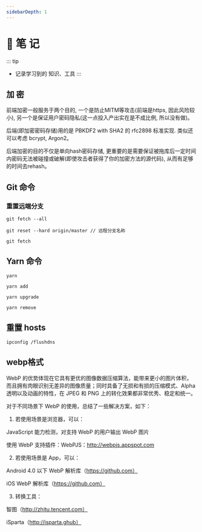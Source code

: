 ```yaml
---
sidebarDepth: 1
---
```

# 📝 笔 记
::: tip
- 记录学习到的 知识、工具
:::

## 加 密
前端加密一般服务于两个目的, 一个是防止MITM等攻击(前端是https, 因此风险较小), 另一个是保证用户密码隐私(这一点投入产出实在是不成比例, 所以没有做)。

后端(即加密密码存储)用的是 PBKDF2 with SHA2 的 rfc2898 标准实现. 类似还可以考虑 bcrypt, Argon2。

后端加密的目的不仅是单向hash密码存储, 更重要的是需要保证被拖库后一定时间内密码无法被碰撞或破解(即使攻击者获得了你的加密方法的源代码), 从而有足够的时间去rehash。

## Git 命令
### 重置远端分支
```
git fetch --all

git reset --hard origin/master // 远程分支名称

git fetch
```

## Yarn 命令
```
yarn 

yarn add

yarn upgrade

yarn remove

```
## 重置 hosts

```
ipconfig /flushdns
```

## webp格式
WebP 的优势体现在它具有更优的图像数据压缩算法，能带来更小的图片体积，而且拥有肉眼识别无差异的图像质量；同时具备了无损和有损的压缩模式、Alpha 透明以及动画的特性，在 JPEG 和 PNG 上的转化效果都非常优秀、稳定和统一。

对于不同场景下 WebP 的使用，总结了一些解决方案，如下：

1. 若使用场景是浏览器，可以：

JavaScript 能力检测，对支持 WebP 的用户输出 WebP 图片

使用 WebP 支持插件：WebPJS：http://webpjs.appspot.com

2. 若使用场景是 App，可以：

Android 4.0 以下 WebP 解析库（https://github.com）

iOS WebP 解析库（https://github.com）

3. 转换工具：

智图（http://zhitu.tencent.com）

iSparta（http://isparta.ghub）